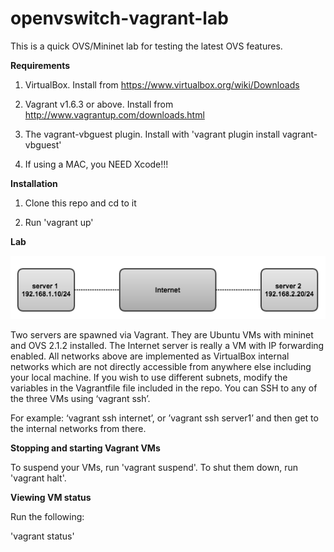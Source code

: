 # openvswitch-vagrant-lab

This is a quick OVS/Mininet lab for testing the latest OVS features.


**Requirements**


1. VirtualBox. Install from https://www.virtualbox.org/wiki/Downloads

2. Vagrant v1.6.3 or above. Install from http://www.vagrantup.com/downloads.html

3. The vagrant-vbguest plugin. Install with 'vagrant plugin install vagrant-vbguest'

4. If using a MAC, you NEED Xcode!!!


**Installation**


1. Clone this repo and cd to it

2. Run 'vagrant up'


**Lab**


![Lab](https://github.com/therandomsecurityguy/openvswitch-vagrant-lab/blob/master/lab-connectivity.png)


Two servers are spawned via Vagrant. They are Ubuntu VMs with mininet and OVS 2.1.2 installed. The Internet server is really a VM with IP forwarding enabled. All networks above are implemented as VirtualBox internal networks which are not directly accessible from anywhere else including your local machine. If you wish to use different subnets, modify the variables in the Vagrantfile file included in the repo. You can SSH to any of the three VMs using ‘vagrant ssh’. 

For example: ‘vagrant ssh internet’, or ’vagrant ssh server1’ and then get to the internal networks from there.


**Stopping and starting Vagrant VMs**


To suspend your VMs, run 'vagrant suspend'. To shut them down, run
'vagrant halt'.


**Viewing VM status**

Run the following:

'vagrant status'


